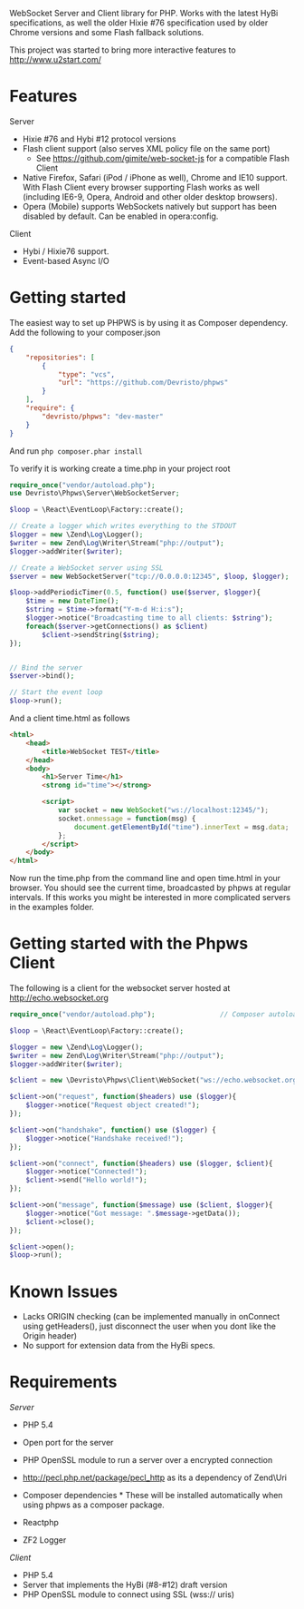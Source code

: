 WebSocket Server and Client library for PHP. Works with the latest HyBi specifications, as well the older Hixie #76 specification used by older Chrome versions and some Flash fallback solutions.

This project was started to bring more interactive features to http://www.u2start.com/

Features
============
Server
  * Hixie #76 and Hybi #12 protocol versions
  * Flash client support (also serves XML policy file on the same port)
     * See https://github.com/gimite/web-socket-js for a compatible Flash Client
  * Native Firefox, Safari (iPod / iPhone as well), Chrome and IE10 support. With Flash Client every browser supporting Flash works as well (including IE6-9, Opera, Android and other older desktop browsers).
  * Opera (Mobile) supports WebSockets natively but support has been disabled by default. Can be enabled in opera:config.

Client
  * Hybi / Hixie76 support.
  * Event-based Async I/O


Getting started
=================
The easiest way to set up PHPWS is by using it as Composer dependency. Add the following to your composer.json

```json
{
    "repositories": [
        {
            "type": "vcs",
            "url": "https://github.com/Devristo/phpws"
        }
    ],
    "require": {
        "devristo/phpws": "dev-master"
    }
}
```

And run ```php composer.phar install```

To verify it is working create a time.php in your project root
```php
require_once("vendor/autoload.php");
use Devristo\Phpws\Server\WebSocketServer;

$loop = \React\EventLoop\Factory::create();

// Create a logger which writes everything to the STDOUT
$logger = new \Zend\Log\Logger();
$writer = new Zend\Log\Writer\Stream("php://output");
$logger->addWriter($writer);

// Create a WebSocket server using SSL
$server = new WebSocketServer("tcp://0.0.0.0:12345", $loop, $logger);

$loop->addPeriodicTimer(0.5, function() use($server, $logger){
    $time = new DateTime();
    $string = $time->format("Y-m-d H:i:s");
    $logger->notice("Broadcasting time to all clients: $string");
    foreach($server->getConnections() as $client)
        $client->sendString($string);
});


// Bind the server
$server->bind();

// Start the event loop
$loop->run();
```

And a client time.html as follows
```html
<html>
    <head>
        <title>WebSocket TEST</title>
    </head>
    <body>
        <h1>Server Time</h1>
        <strong id="time"></strong>

        <script>
            var socket = new WebSocket("ws://localhost:12345/");
            socket.onmessage = function(msg) {
                document.getElementById("time").innerText = msg.data;
            };
        </script>
    </body>
</html>
```
Now run the time.php from the command line and open time.html in your browser. You should see the current time, broadcasted
by phpws at regular intervals. If this works you might be interested in more complicated servers in the examples folder.

Getting started with the Phpws Client
=======================================
The following is a client for the websocket server hosted at http://echo.websocket.org

```php
require_once("vendor/autoload.php");                // Composer autoloader

$loop = \React\EventLoop\Factory::create();

$logger = new \Zend\Log\Logger();
$writer = new Zend\Log\Writer\Stream("php://output");
$logger->addWriter($writer);

$client = new \Devristo\Phpws\Client\WebSocket("ws://echo.websocket.org/?encoding=text", $loop, $logger);

$client->on("request", function($headers) use ($logger){
    $logger->notice("Request object created!");
});

$client->on("handshake", function() use ($logger) {
    $logger->notice("Handshake received!");
});

$client->on("connect", function($headers) use ($logger, $client){
    $logger->notice("Connected!");
    $client->send("Hello world!");
});

$client->on("message", function($message) use ($client, $logger){
    $logger->notice("Got message: ".$message->getData());
    $client->close();
});

$client->open();
$loop->run();
```


Known Issues
==================
  * Lacks ORIGIN checking (can be implemented manually in onConnect using getHeaders(), just disconnect the user when you dont like the Origin header)
  * No support for extension data from the HyBi specs.

Requirements
=================
*Server*
 * PHP 5.4
 * Open port for the server
 * PHP OpenSSL module to run a server over a encrypted connection
 * http://pecl.php.net/package/pecl_http as its a dependency of Zend\Uri

* Composer dependencies *
These will be installed automatically when using phpws as a composer package.

 * Reactphp
 * ZF2 Logger

*Client*
 * PHP 5.4
 * Server that implements the HyBi (#8-#12) draft version
 * PHP OpenSSL module to connect using SSL (wss:// uris)

